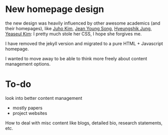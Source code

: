 # New homepage design
the new design was heavily influenced by other awesome academics (and their homepages), like [Juho Kim](https://juhokim.com), [Jean Young Song](https://jyskwon.github.io/), [Hyeungshik Jung](https://hyeungshikjung.com/), [Yeaseul Kim](http://students.washington.edu/yeaseul1/): I pretty much stole her CSS, I hope she forgives me. 

I have removed the jekyll version and migrated to a pure HTML + Javascript homepage. 

I wanted to move away to be able to think more freely about content management options. 

# To-do
look into better content management
- mostly papers
- project websites

How to deal with misc content like blogs, detailed bio, research statements, etc. 


